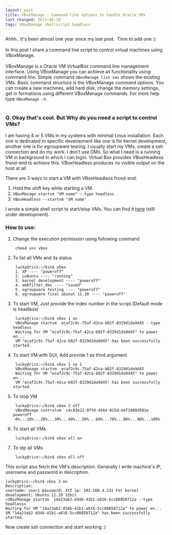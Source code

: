 ```yaml
---
layout: post
title: VBoxManage - Command line options to handle Oracle VMs
last_changed: 2013-06-18
tags: VBoxManage shellscript headless
---
```


Ahhh.. It's been almost one year since my last post.  Time to add one :)  
<br/>
In this post I share a command line script to control virtual machines using VBoxManage.  
<br/>
VBoxManage is a Oracle VM VirtualBox command line management interface. Using VBoxManage you can achieve all functionality using command line. Simple command `VBoxManage list vms` shows the existing VMs. Basic command structure is the VBoxManage command options. You can create a new machines, add hard disk, change the memory settings, get in formations using different VBoxManage commands. For more help type `VBoxManage -h`.  
<br/>
### Q. Okay that's cool. But Why do you need a script to control VMs?

I am having 4 or 5 VMs in my systems with minimal Linux installation. Each one is dedicated to specific development like one is for kernel development, another one is for egroupware testing. I usually start my VMs, create a ssh connection and do my work. I don't use DMs. So what I need is a running VM in background in which I can login. Virtual Box provides VBoxHeadless frond-end to achieve this. VBoxHeadless produces no visible output on the host at all.  

There are 3 ways to start a VM with VBoxHeadless frond-end:

1. Hold the shift key while starting a VM.
2. `VBoxManage startvm "VM name" --type headless`
3. `VBoxHeadless --startvm "VM name"`  

I wrote a simple shell script to start/stop VMs.
You can find it [here](http://www.github.com/sanketparmar/) (still under development).  

### How to use:
1. Change the execution permission using following command

		chmod u+x vbox

2. To list all VMs and its status

		lucky@rico:~/bin$ vbox
		1. XP ---- "poweroff"
		2. Lubuntu ---- "running"
		3. kernel development ---- "poweroff"
		4. webfilter_dev ---- "saved"
		5. egroupware testing ---- "poweroff"
		6. egroupware final ubunut 11.10 ---- "poweroff"

3. To start VM, Just provide the index number in the script.(Default mode is headless)

		lucky@rico:~/bin$ vbox 1 on
		VBoxManage startvm  ecaf2c9c-75af-42ca-b02f-8329d1da9d45 --type headless
		Waiting for VM "ecaf2c9c-75af-42ca-b02f-8329d1da9d45" to power on...
		VM "ecaf2c9c-75af-42ca-b02f-8329d1da9d45" has been successfully started.

4. To start VM with GUI, Add provide 1 as third argument

		lucky@rico:~/bin$ vbox 1 on 1
		VBoxManage startvm  ecaf2c9c-75af-42ca-b02f-8329d1da9d45 
		Waiting for VM "ecaf2c9c-75af-42ca-b02f-8329d1da9d45" to power on...
		VM "ecaf2c9c-75af-42ca-b02f-8329d1da9d45" has been successfully started.

5. To stop VM

		lucky@rico:~/bin$ vbox 2 off
		VBoxManage controlvm  c4c83e22-07fd-456e-815d-eef1088d581e poweroff
		0%...10%...20%...30%...40%...50%...60%...70%...80%...90%...100%

6. To start all VMs

		lucky@rico:~/bin$ vbox all on

7. To stp all VMs

		lucky@rico:~/bin$ vbox all off

This script also fetch the VM's description. Generally I write machine's IP, username and password in description.

	lucky@rico:~/bin$ vbox 3 on
	Description:
	username: user1 password: XYZ ip: 192.168.4.232 For kernel development; Ubuntu 11.10 32bit
	>VBoxManage startvm  14a23ab2-d34b-41b1-a816-5cc08858712a --type headless<
	Waiting for VM "14a23ab2-d34b-41b1-a816-5cc08858712a" to power on...
	VM "14a23ab2-d34b-41b1-a816-5cc08858712a" has been successfully started.

Now create ssh connection and start working :)
